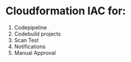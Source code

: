 # Cloudformation IAC for:
1. Codepipeline
2. Codebuild projects 
3. Scan Test
4. Notifications
5. Manual Approval
